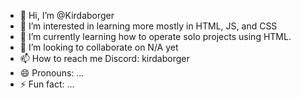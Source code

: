 - 👋 Hi, I’m @Kirdaborger
- 👀 I’m interested in learning more mostly in HTML, JS, and CSS
- 🌱 I’m currently learning how to operate solo projects using HTML.
- 💞️ I’m looking to collaborate on N/A yet
- 📫 How to reach me Discord: kirdaborger
- 😄 Pronouns: ...
- ⚡ Fun fact: ...

<!---
Kirdaborger/Kirdaborger is a ✨ special ✨ repository because its `README.md` (this file) appears on your GitHub profile.
You can click the Preview link to take a look at your changes.
--->
